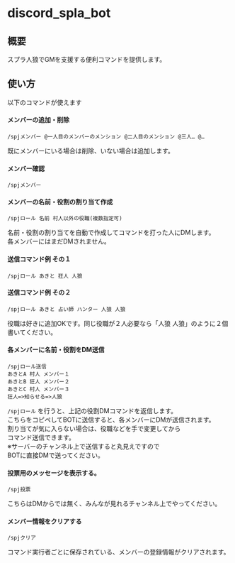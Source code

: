 # discord_spla_bot

## 概要
スプラ人狼でGMを支援する便利コマンドを提供します。

## 使い方

以下のコマンドが使えます 

#### メンバーの追加・削除
    /spjメンバー @一人目のメンバーのメンション @二人目のメンション @三人… @…
既にメンバーにいる場合は削除、いない場合は追加します。

#### メンバー確認
    /spjメンバー

#### メンバーの名前・役割の割り当て作成  
    /spjロール 名前 村人以外の役職(複数指定可)
名前・役割の割り当てを自動で作成してコマンドを打った人にDMします。  
各メンバーにはまだDMされません。

#### 送信コマンド例 その１
    /spjロール あきと 狂人 人狼 

#### 送信コマンド例 その２  
    /spjロール あきと 占い師 ハンター 人狼 人狼
役職は好きに追加OKです。同じ役職が２人必要なら「人狼 人狼」のように２個書いてください。

#### 各メンバーに名前・役割をDM送信
    /spjロール送信  
    あきとA 村人 メンバー１  
    あきとB 狂人 メンバー２ 
    あきとC 村人 メンバー３
    狂人=>知らせる=>人狼
`/spjロール` を行うと、上記の役割DMコマンドを返信します。  
こちらをコピペしてBOTに送信すると、各メンバーにDMが送信されます。  
割り当てが気に入らない場合は、役職などを手で変更してから  
コマンド送信できます。  
※サーバーのチャンネル上で送信すると丸見えですので  
BOTに直接DMで送ってください。

#### 投票用のメッセージを表示する。  
    /spj投票
こちらはDMからでは無く、みんなが見れるチャンネル上でやってください。

#### メンバー情報をクリアする
    /spjクリア   
コマンド実行者ごとに保存されている、メンバーの登録情報がクリアされます。  